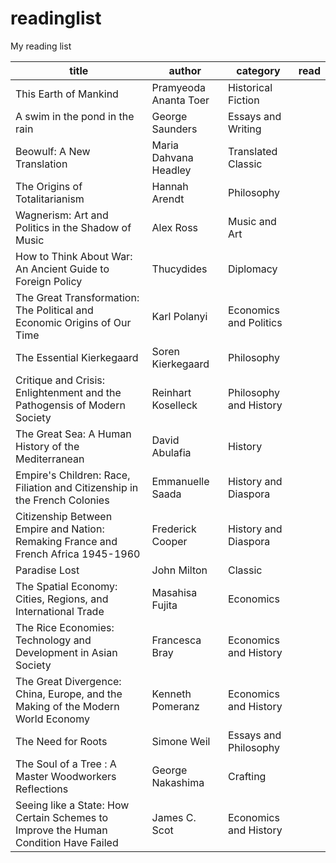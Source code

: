 # readinglist
My reading list

| title                                                                               | author                | category               | read |
|-------------------------------------------------------------------------------------|-----------------------|------------------------|------|
| This Earth of Mankind                                                               | Pramyeoda Ananta Toer | Historical Fiction     |      |
| A swim in the pond in the rain                                                      | George Saunders       | Essays and Writing     |      |
| Beowulf: A New Translation                                                          | Maria Dahvana Headley | Translated Classic     |      |
| The Origins of Totalitarianism                                                      | Hannah Arendt         | Philosophy             |      |
| Wagnerism: Art and Politics in the Shadow of Music                                  | Alex Ross             | Music and Art          |      |
| How to Think About War: An Ancient Guide to Foreign Policy                          | Thucydides            | Diplomacy              |      |
| The Great Transformation: The Political and Economic Origins of Our Time            | Karl Polanyi          | Economics and Politics |      |
| The Essential Kierkegaard                                                           | Soren Kierkegaard     | Philosophy             |      |
| Critique and Crisis: Enlightenment and the Pathogensis of Modern Society            | Reinhart Koselleck    | Philosophy and History |      |
| The Great Sea: A Human History of the Mediterranean                                 | David Abulafia        | History                |      |
| Empire's Children: Race, Filiation and Citizenship in the French Colonies           | Emmanuelle Saada      | History and Diaspora   |      |
| Citizenship Between Empire and Nation: Remaking France and French Africa 1945-1960  | Frederick Cooper      | History and Diaspora   |      |
| Paradise Lost                                                                       | John Milton           | Classic                |      |
| The Spatial Economy: Cities, Regions, and International Trade                       | Masahisa Fujita       | Economics              |      |
| The Rice Economies: Technology and Development in Asian Society                     | Francesca Bray        | Economics and History  |      |
| The Great Divergence: China, Europe, and the Making of the Modern World Economy     | Kenneth Pomeranz      | Economics and History  |      |
| The Need for Roots                                                                  | Simone Weil           | Essays and Philosophy  |      |
| The Soul of a Tree : A Master Woodworkers Reflections                               | George Nakashima      | Crafting               |      |
| Seeing like a State: How Certain Schemes to Improve the Human Condition Have Failed | James C. Scot         | Economics and History  |      |
